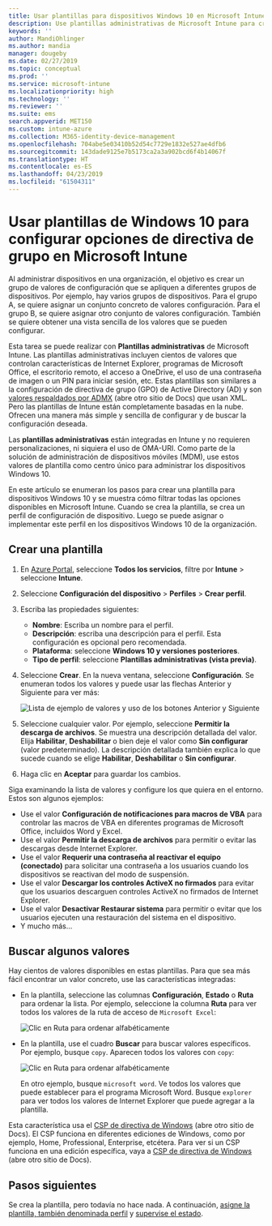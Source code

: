 ```yaml
---
title: Usar plantillas para dispositivos Windows 10 en Microsoft Intune - Azure | Microsoft Docs
description: Use plantillas administrativas de Microsoft Intune para crear grupos de valores de configuración para dispositivos Windows 10. Use estos valores en un perfil de configuración de dispositivo para controlar programas de Office, proteger características de Internet Explorer, controlar el acceso a OneDrive, usar características de escritorio remoto, habilitar la reproducción automática, establecer la configuración de administración de energía, usar la impresión a través de HTTP, usar otras opciones de inicio de sesión de usuario y controlar el tamaño del registro de eventos.
keywords: ''
author: MandiOhlinger
ms.author: mandia
manager: dougeby
ms.date: 02/27/2019
ms.topic: conceptual
ms.prod: ''
ms.service: microsoft-intune
ms.localizationpriority: high
ms.technology: ''
ms.reviewer: ''
ms.suite: ems
search.appverid: MET150
ms.custom: intune-azure
ms.collection: M365-identity-device-management
ms.openlocfilehash: 704abe5e03410b52d54c7729e1832e527ae4dfb6
ms.sourcegitcommit: 143dade9125e7b5173ca2a3a902bcd6f4b14067f
ms.translationtype: HT
ms.contentlocale: es-ES
ms.lasthandoff: 04/23/2019
ms.locfileid: "61504311"
---
```

# <a name="use-windows-10-templates-to-configure-group-policy-settings-in-microsoft-intune"></a>Usar plantillas de Windows 10 para configurar opciones de directiva de grupo en Microsoft Intune

Al administrar dispositivos en una organización, el objetivo es crear un grupo de valores de configuración que se apliquen a diferentes grupos de dispositivos. Por ejemplo, hay varios grupos de dispositivos. Para el grupo A, se quiere asignar un conjunto concreto de valores configuración. Para el grupo B, se quiere asignar otro conjunto de valores configuración. También se quiere obtener una vista sencilla de los valores que se pueden configurar.

Esta tarea se puede realizar con **Plantillas administrativas** de Microsoft Intune. Las plantillas administrativas incluyen cientos de valores que controlan características de Internet Explorer, programas de Microsoft Office, el escritorio remoto, el acceso a OneDrive, el uso de una contraseña de imagen o un PIN para iniciar sesión, etc. Estas plantillas son similares a la configuración de directiva de grupo (GPO) de Active Directory (AD) y son [valores respaldados por ADMX](https://docs.microsoft.com/windows/client-management/mdm/understanding-admx-backed-policies) (abre otro sitio de Docs) que usan XML. Pero las plantillas de Intune están completamente basadas en la nube. Ofrecen una manera más simple y sencilla de configurar y de buscar la configuración deseada.

Las **plantillas administrativas** están integradas en Intune y no requieren personalizaciones, ni siquiera el uso de OMA-URI. Como parte de la solución de administración de dispositivos móviles (MDM), use estos valores de plantilla como centro único para administrar los dispositivos Windows 10.

En este artículo se enumeran los pasos para crear una plantilla para dispositivos Windows 10 y se muestra cómo filtrar todas las opciones disponibles en Microsoft Intune. Cuando se crea la plantilla, se crea un perfil de configuración de dispositivo. Luego se puede asignar o implementar este perfil en los dispositivos Windows 10 de la organización.

## <a name="create-a-template"></a>Crear una plantilla

1. En [Azure Portal](https://portal.azure.com), seleccione **Todos los servicios**, filtre por **Intune** > seleccione **Intune**.
2. Seleccione **Configuración del dispositivo** > **Perfiles** > **Crear perfil**.
3. Escriba las propiedades siguientes:

    - **Nombre**: Escriba un nombre para el perfil.
    - **Descripción**: escriba una descripción para el perfil. Esta configuración es opcional pero recomendada.
    - **Plataforma**: seleccione **Windows 10 y versiones posteriores**.
    - **Tipo de perfil**: seleccione **Plantillas administrativas (vista previa)**.

4. Seleccione **Crear**. En la nueva ventana, seleccione **Configuración**. Se enumeran todos los valores y puede usar las flechas Anterior y Siguiente para ver más:

    ![Lista de ejemplo de valores y uso de los botones Anterior y Siguiente](./media/administrative-templates-windows/sample-settings-list-next-page.png)

5. Seleccione cualquier valor. Por ejemplo, seleccione **Permitir la descarga de archivos**. Se muestra una descripción detallada del valor. Elija **Habilitar**, **Deshabilitar** o bien deje el valor como **Sin configurar** (valor predeterminado). La descripción detallada también explica lo que sucede cuando se elige **Habilitar**, **Deshabilitar** o **Sin configurar**.
6. Haga clic en **Aceptar** para guardar los cambios.

Siga examinando la lista de valores y configure los que quiera en el entorno. Estos son algunos ejemplos:

- Use el valor **Configuración de notificaciones para macros de VBA** para controlar las macros de VBA en diferentes programas de Microsoft Office, incluidos Word y Excel.
- Use el valor **Permitir la descarga de archivos** para permitir o evitar las descargas desde Internet Explorer.
- Use el valor **Requerir una contraseña al reactivar el equipo (conectado)** para solicitar una contraseña a los usuarios cuando los dispositivos se reactivan del modo de suspensión.
- Use el valor **Descargar los controles ActiveX no firmados** para evitar que los usuarios descarguen controles ActiveX no firmados de Internet Explorer.
- Use el valor **Desactivar Restaurar sistema** para permitir o evitar que los usuarios ejecuten una restauración del sistema en el dispositivo.
- Y mucho más...

## <a name="find-some-settings"></a>Buscar algunos valores

Hay cientos de valores disponibles en estas plantillas. Para que sea más fácil encontrar un valor concreto, use las características integradas:

- En la plantilla, seleccione las columnas **Configuración**, **Estado** o **Ruta** para ordenar la lista. Por ejemplo, seleccione la columna **Ruta** para ver todos los valores de la ruta de acceso de `Microsoft Excel`:

  ![Clic en Ruta para ordenar alfabéticamente](./media/administrative-templates-windows/path-filter-shows-excel-options.png)

- En la plantilla, use el cuadro **Buscar** para buscar valores específicos. Por ejemplo, busque `copy`. Aparecen todos los valores con `copy`:

  ![Clic en Ruta para ordenar alfabéticamente](./media/administrative-templates-windows/search-copy-settings.png)

  En otro ejemplo, busque `microsoft word`. Ve todos los valores que puede establecer para el programa Microsoft Word. Busque `explorer` para ver todos los valores de Internet Explorer que puede agregar a la plantilla.

Esta característica usa el [CSP de directiva de Windows](https://docs.microsoft.com/windows/client-management/mdm/policy-configuration-service-provider#admx-backed-policies) (abre otro sitio de Docs). El CSP funciona en diferentes ediciones de Windows, como por ejemplo, Home, Professional, Enterprise, etcétera. Para ver si un CSP funciona en una edición específica, vaya a [CSP de directiva de Windows](https://docs.microsoft.com/windows/client-management/mdm/policy-configuration-service-provider#admx-backed-policies) (abre otro sitio de Docs).

## <a name="next-steps"></a>Pasos siguientes

Se crea la plantilla, pero todavía no hace nada. A continuación, [asigne la plantilla, también denominada perfil](device-profile-assign.md) y [supervise el estado](device-profile-monitor.md).
